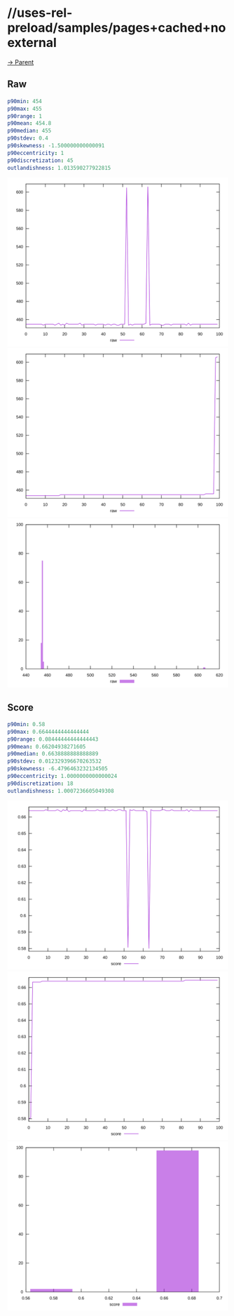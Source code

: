 
# //uses-rel-preload/samples/pages+cached+noexternal

[→ Parent](../..)


## Raw


```yaml
p90min: 454
p90max: 455
p90range: 1
p90mean: 454.8
p90median: 455
p90stdev: 0.4
p90skewness: -1.500000000000091
p90eccentricity: 1
p90discretization: 45
outlandishness: 1.013590277922815

```

![PLOT: raw-values](./raw/values.svg)![PLOT: raw-sorted](./raw/sorted.svg)![PLOT: raw-histogram](./raw/histogram.svg)
## Score


```yaml
p90min: 0.58
p90max: 0.6644444444444444
p90range: 0.08444444444444443
p90mean: 0.66204938271605
p90median: 0.6638888888888889
p90stdev: 0.012329396670263532
p90skewness: -6.4796463232134505
p90eccentricity: 1.0000000000000024
p90discretization: 18
outlandishness: 1.0007236605049308

```

![PLOT: score-values](./score/values.svg)![PLOT: score-sorted](./score/sorted.svg)![PLOT: score-histogram](./score/histogram.svg)